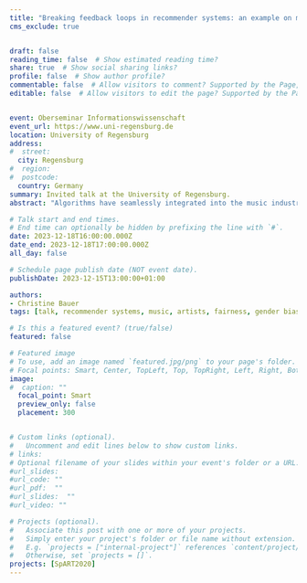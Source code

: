 ```yaml
---
title: "Breaking feedback loops in recommender systems: an example on mitigating artist gender bias in the music domain"
cms_exclude: true


draft: false
reading_time: false  # Show estimated reading time?
share: true  # Show social sharing links?
profile: false  # Show author profile?
commentable: false  # Allow visitors to comment? Supported by the Page, Post, and Docs content types.
editable: false  # Allow visitors to edit the page? Supported by the Page, Post, and Docs content types.


event: Oberseminar Informationswissenschaft
event_url: https://www.uni-regensburg.de
location: University of Regensburg
address:
#  street: 
  city: Regensburg
#  region: 
#  postcode:
  country: Germany
summary: Invited talk at the University of Regensburg.
abstract: "Algorithms have seamlessly integrated into the music industry, with music recommender systems facilitating navigation through vast catalogs of music tracks. These systems suggest similar artists or recommend the next track for us to listen to. An ideal music recommender system should recommend the 'right music to the right person at the right moment.' However, what happens if it falls short of being ideal? In this presentation, I delve into the perspective of artists. Among other aspects, I will present research findings on artist gender bias in music recommendations and provide strategies for mitigation."

# Talk start and end times.
# End time can optionally be hidden by prefixing the line with `#`.
date: 2023-12-18T16:00:00.000Z
date_end: 2023-12-18T17:00:00.000Z
all_day: false

# Schedule page publish date (NOT event date).
publishDate: 2023-12-15T13:00:00+01:00

authors:
- Christine Bauer
tags: [talk, recommender systems, music, artists, fairness, gender bias]

# Is this a featured event? (true/false)
featured: false

# Featured image
# To use, add an image named `featured.jpg/png` to your page's folder. 
# Focal points: Smart, Center, TopLeft, Top, TopRight, Left, Right, BottomLeft, Bottom, BottomRight.
image:
#  caption: ""
  focal_point: Smart
  preview_only: false
  placement: 300


# Custom links (optional).
#   Uncomment and edit lines below to show custom links.
# links:
# Optional filename of your slides within your event's folder or a URL.
#url_slides:
#url_code: ""
#url_pdf:  ""
#url_slides:  ""
#url_video: ""

# Projects (optional).
#   Associate this post with one or more of your projects.
#   Simply enter your project's folder or file name without extension.
#   E.g. `projects = ["internal-project"]` references `content/project/deep-learning/index.md`.
#   Otherwise, set `projects = []`.
projects: [SpART2020]
---
```

